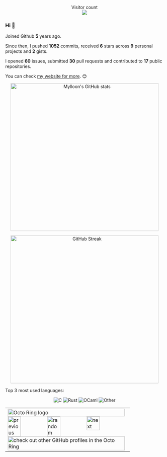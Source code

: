 <p align="center">
  Visitor count<br>
  <img src="https://profile-counter.glitch.me/Mylloon/count.svg" />
</p>

### Hi 👋

Joined Github **5** years ago.

Since then, I pushed **1052** commits, received **6** stars across **9** personal projects and **2** gists.

I opened **60** issues, submitted **30** pull requests and contributed to **17** public repositories.

You can check [my website for more](https://www.mylloon.fr). 😊

<p align="center">
    <a href="https://github-readme-stats.vercel.app/">
        <img src="https://github-readme-stats.vercel.app/api?username=Mylloon&show_icons=true&theme=dracula" alt="Mylloon's GitHub stats" width=470>
    </a>
</p>

<p align="center">
    <a href="https://git.io/streak-stats">
        <img src="https://github-readme-streak-stats.herokuapp.com?user=Mylloon&theme=dracula&date_format=j%20M%5B%20Y%5D" alt="GitHub Streak" width=470>
    </a>
</p>

Top 3 most used languages:

<p align="center">
    <img src="https://img.shields.io/static/v1?style=flat-square&label=%E2%A0%80&color=555&labelColor=%23555555&message=C%EF%B8%B136.1%25" alt="C">
    <img src="https://img.shields.io/static/v1?style=flat-square&label=%E2%A0%80&color=555&labelColor=%23dea584&message=Rust%EF%B8%B115.8%25" alt="Rust">
    <img src="https://img.shields.io/static/v1?style=flat-square&label=%E2%A0%80&color=555&labelColor=%233be133&message=OCaml%EF%B8%B114.5%25" alt="OCaml">
    <img src="https://img.shields.io/static/v1?style=flat-square&label=%E2%A0%80&color=555&labelColor=%23ededed&message=Other%EF%B8%B133.5%25" alt="Other">
</p>

<table align="center"><tbody><tr><td><a href="https://octo-ring.com/"><img src="https://octo-ring.com/static/img/widget/top.png" width="99%" alt="Octo Ring logo" align="top"></a><br><a href="https://octo-ring.com/p/Mylloon/prev"><img src="https://octo-ring.com/static/img/widget/prev.png" width="33%" alt="previous" align="top" title="previous profile"></a><a href="https://octo-ring.com/p/Mylloon/random"><img src="https://octo-ring.com/static/img/widget/random.png" width="33%" alt="random" align="top" title="random profile"></a><a href="https://octo-ring.com/p/Mylloon/next"><img src="https://octo-ring.com/static/img/widget/next.png" width="33%" alt="next" align="top" title="next profile"></a><br><a href="https://octo-ring.com/"><img src="https://octo-ring.com/static/img/widget/bottom.png" width="99%" alt="check out other GitHub profiles in the Octo Ring" align="top"></a></td></tr></tbody></table>
